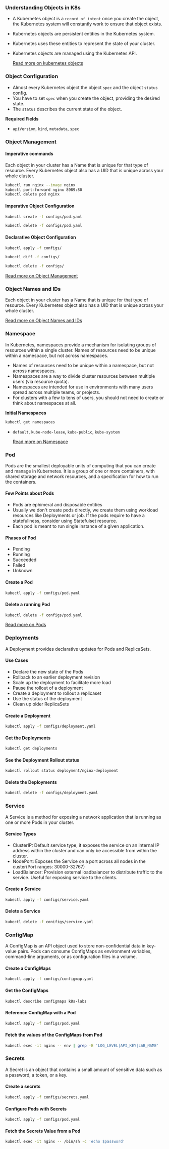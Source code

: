 ### Understanding Objects in K8s
- A Kubernetes object is a `record of intent` once you create the object, the Kubernetes system will constantly work to ensure that object exists.
- Kubernetes objects are persistent entities in the Kubernetes system.
- Kubernetes uses these entities to represent the state of your cluster.
- Kubernetes objects are managed using the Kubernetes API.

    [Read more on kubernetes objects](https://kubernetes.io/docs/concepts/overview/working-with-objects/)

### Object Configuration
- Almost every Kubernetes object the object `spec` and the object `status` config.
- You have to set `spec` when you create the object, providing the desired state.
- The `status` describes the current state of the object.

**Required Fields**

- `apiVersion`, `kind`, `metadata`, `spec`

### Object Management

#### Imperative commands


Each object in your cluster has a Name that is unique for that type of resource. Every Kubernetes object also has a UID that is unique across your whole cluster.

```bash
kubectl run nginx --image nginx
kubectl port-forward nginx 8989:80
kubectl delete pod nginx
```

#### Imperative Object Configuration

```bash
kubectl create -f configs/pod.yaml
```

```bash
kubectl delete -f configs/pod.yaml
```

#### Declarative Object Configuration

```bash
kubectl apply -f configs/
```

```bash
kubectl diff -f configs/
```


```bash
kubectl delete -f configs/
```

[Read more on Object Management](https://kubernetes.io/docs/concepts/overview/working-with-objects/object-management/)

### Object Names and IDs

Each object in your cluster has a Name that is unique for that type of resource. Every Kubernetes object also has a UID that is unique across your whole cluster.

[Read more on Object Names and IDs](https://kubernetes.io/docs/concepts/overview/working-with-objects/names/)

### Namespace

In Kubernetes, namespaces provide a mechanism for isolating groups of resources within a single cluster. Names of resources need to be unique within a namespace, but not across namespaces.

- Names of resources need to be unique within a namespace, but not across namespaces.
- Namespaces are a way to divide cluster resources between multiple users (via resource quota).
- Namespaces are intended for use in environments with many users spread across multiple teams, or projects.
- For clusters with a few to tens of users, you should not need to create or think about namespaces at all.

**Initial Namespaces**
```bash
kubectl get namespaces
```
- `default`, `kube-node-lease`, `kube-public`, `kube-system`

    [Read more on Namespace](https://kubernetes.io/docs/concepts/overview/working-with-objects/namespaces/)

### Pod

Pods are the smallest deployable units of computing that you can create and manage in Kubernetes.
It is a group of one or more containers, with shared storage and network resources, and a specification for how to run the containers.

#### Few Points about Pods
- Pods are ephimeral and disposable entities
- Usually we don't create pods directly, we create them using workload resources like Deployments or job. If the pods require to have a statefullness, consider using Statefulset resource.
- Each pod is meant to run single instance of a given application.

#### Phases of Pod
- Pending
- Running
- Succeeded
- Failed
- Unknown

#### Create a Pod
```bash
kubectl apply -f configs/pod.yaml
```

#### Delete a running Pod
```bash
kubectl delete -f configs/pod.yaml
```

[Read more on Pods](https://kubernetes.io/docs/concepts/workloads/pods/)

### Deployments

A Deployment provides declarative updates for Pods and ReplicaSets. 

#### Use Cases
- Declare the new state of the Pods
- Rollback to an earlier deployment revision
- Scale up the deployment to facilitate more load
- Pause the rollout of a deployment
- Create a deployment to rollout a replicaset
- Use the status of the deployment
- Clean up older ReplicaSets

#### Create a Deployment
```bash
kubectl apply -f configs/deployment.yaml
```

#### Get the Deployments
```bash
kubectl get deployments
```

#### See the Deployment Rollout status
```bash
kubectl rollout status deployment/nginx-deployment
```

#### Delete the Deployments
```bash
kubectl delete -f configs/deployment.yaml
```

### Service

A Service is a method for exposing a network application that is running as one or more Pods in your cluster.

#### Service Types
- ClusterIP: Default service type, it exposes the service on an internal IP address within the cluster and can only be accessible from within the cluster.
- NodePort: Exposes the Service on a port across all nodes in the custer(Port ranges: 30000-32767)
- LoadBalancer: Provision external loadbalancer to distribute traffic to the service. Useful for exposing service to the clients.

#### Create a Service
```bash
kubectl apply -f configs/service.yaml
```

#### Delete a Service
```bash
kubectl delete -f conifigs/service.yaml
```

### ConfigMap
A ConfigMap is an API object used to store non-confidential data in key-value pairs. Pods can consume ConfigMaps as environment variables, command-line arguments, or as configuration files in a volume.

#### Create a ConfigMaps
```bash
kubectl apply -f configs/configmap.yaml
```

#### Get the ConfigMaps
```bash
kubectl describe configmaps k8s-labs
```

#### Reference ConfigMap with a Pod
```bash
kubectl apply -f configs/pod.yaml
```

#### Fetch the values of the ConfigMaps from Pod
```bash
kubectl exec -it nginx -- env | grep -E 'LOG_LEVEL|API_KEY|LAB_NAME'
```

### Secrets
A Secret is an object that contains a small amount of sensitive data such as a password, a token, or a key.

#### Create a secrets
```bash
kubectl apply -f configs/secrets.yaml
```

#### Configure Pods with Secrets
```bash
kubectl apply -f configs/pod.yaml
```

#### Fetch the Secrets Value from a Pod
```bash
kubectl exec -it nginx -- /bin/sh -c 'echo $password'
```

